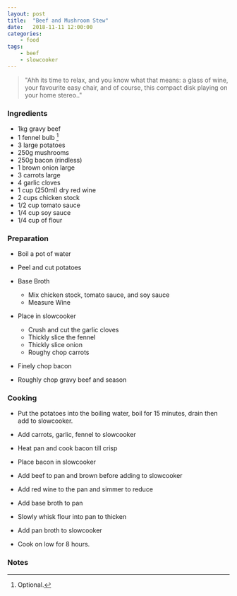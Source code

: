 ```yaml
---
layout: post
title:	"Beef and Mushroom Stew"
date:	2018-11-11 12:00:00
categories:
    - food
tags:
    - beef
    - slowcooker
---
```


> "Ahh its time to relax, and you know what that means: a glass of wine, your favourite easy chair, and of course, this compact disk playing on your home stereo.."

### Ingredients

* 1kg gravy beef
* 1 fennel bulb [^1]
* 3 large potatoes
* 250g mushrooms
* 250g bacon (rindless)
* 1 brown onion large
* 3 carrots large
* 4 garlic cloves 
* 1 cup (250ml) dry red wine
* 2 cups chicken stock
* 1/2 cup tomato sauce
* 1/4 cup soy sauce
* 1/4 cup of flour

### Preparation

* Boil a pot of water
* Peel and cut potatoes

* Base Broth
	* Mix chicken stock, tomato sauce, and soy sauce
	* Measure Wine

* Place in slowcooker
	* Crush and cut the garlic cloves
	* Thickly slice the fennel
	* Thickly slice onion
	* Roughy chop carrots

* Finely chop bacon
* Roughly chop gravy beef and season

### Cooking

* Put the potatoes into the boiling water, boil for 15 minutes, drain then add to slowcooker.
* Add carrots, garlic, fennel to slowcooker

* Heat pan and cook bacon till crisp
* Place bacon in slowcooker
* Add beef to pan and brown before adding to slowcooker

* Add red wine to the pan and simmer to reduce
* Add base broth to pan
* Slowly whisk flour into pan to thicken
* Add pan broth to slowcooker
* Cook on low for 8 hours.

### Notes

[^1]: Optional.


